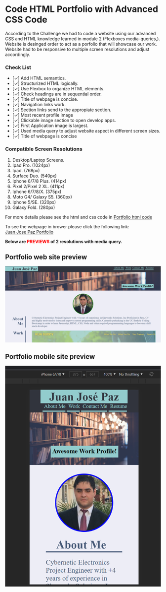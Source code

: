 # Code HTML Portfolio with Advanced CSS Code
According to the Challenge we had to code a website using our advanced CSS and HTML knowledge learned in module 2 (Flexboxes media-queries,). Website is desinged order to act as a porfolio that will showcase our work. Website had to be responsive to multiple screen resolutions and adjust accordingly.<br/>

### Check List
- [✓] Add HTML semantics.
- [✓] Structurized HTML logically.
- [✓] Use Flexbox to organize HTML elements.
- [✓] Check headings are in sequential order.
- [✓] Title of webpage is concise.
- [✓] Navigation links work.
- [✓] Section links send to the appropiate section.
- [✓] Most recent profile image
- [✓] Clickable image section to open develop apps.
- [✓] First Application image is largest.
- [✓] Used media query to adjust website aspect in different screen sizes.
- [✓] Title of webpage is concise

### Compatible Screen Resolutions
1.  Desktop/Laptop Screens.
2.  Ipad Pro. (1024px)
3.  Ipad. (768px)
4.  Surface Duo. (540px)
5.  Iphone 6/7/8 Plus. (414px)
6.  Pixel 2/Pixel 2 XL. (411px)
7.  Iphone 6/7/8/X. (375px)
8.  Moto G4/ Galaxy S5. (360px)
9.  Iphone 5/SE. (320px)
10. Galaxy Fold. (280px)

For more details please see the html and css code in [Portfolio html code](https://github.com/darkjuanjo/darkjuanjo.github.io)

To see the webpage in brower please click the following link: <br/>
[Juan Jose Paz Portfolio](https://darkjuanjo.github.io/)

**Below are <span style="color:red">PREVIEWS</span> of 2 resolutions  with media query.<br />**

## Portfolio web site preview
![alt Portfolio web page preview](./assets/images/portfolio.png)

## Portfolio mobile site preview
![alt Portfolio web page preview](./assets/images/portfolio-375px.png)